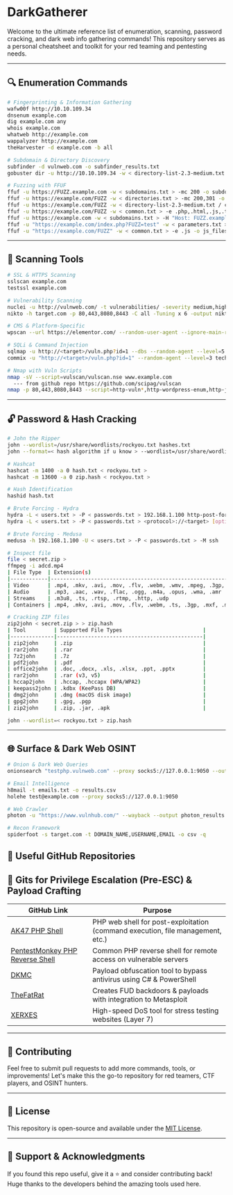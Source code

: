 # DarkGatherer
Welcome to the ultimate reference list of enumeration, scanning, password cracking, and dark web info gathering commands! This repository serves as a personal cheatsheet and toolkit for your red teaming and pentesting needs.

---

## 🔍 Enumeration Commands

```bash
# Fingerprinting & Information Gathering
wafw00f http://10.10.109.34
dnsenum example.com
dig example.com any
whois example.com
whatweb http://example.com
wappalyzer http://example.com
theHarvester -d example.com -b all

# Subdomain & Directory Discovery
subfinder -d vulnweb.com -o subfinder_results.txt
gobuster dir -u http://10.10.109.34 -w < directory-list-2.3-medium.txt >

# Fuzzing with FFUF
ffuf -u https://FUZZ.example.com -w < subdomains.txt > -mc 200 -o subdomains.txt
ffuf -u https://example.com/FUZZ -w < directories.txt > -mc 200,301 -o directories.txt
ffuf -u https://example.com/FUZZ -w < directory-list-2.3-medium.txt / common.txt > -recursion -recursion-depth 3 -o recursive_dirs.txt
ffuf -u https://example.com/FUZZ -w < common.txt > -e .php,.html,.js,.txt -o files.txt
ffuf -u https://example.com -w < subdomains.txt > -H "Host: FUZZ.example.com" -o waf_bypass.txt
ffuf -u "https://example.com/index.php?FUZZ=test" -w < parameters.txt > -mc 200 -o parameters.txt
ffuf -u "https://example.com/FUZZ" -w < common.txt > -e .js -o js_files.txt
```

---

## 🏯️ Scanning Tools

```bash
# SSL & HTTPS Scanning
sslscan example.com
testssl example.com

# Vulnerability Scanning
nuclei -u http://vulnweb.com/ -t vulnerabilities/ -severity medium,high,critical -c 50 -rl 100 -stats -o nuclei-results.txt
nikto -h target.com -p 80,443,8080,8443 -C all -Tuning x 6 -output nikto_scan.txt

# CMS & Platform-Specific
wpscan --url https://elementor.com/ --random-user-agent --ignore-main-redirect --max-threads 50 --force

# SQLi & Command Injection
sqlmap -u http://<target>/vuln.php?id=1 --dbs --random-agent --level=5 --risk=3 --batch
commix -u "http://<target>/vuln.php?id=1" --random-agent --level=3 technique= C, T, E, F --batch --all

# Nmap with Vuln Scripts
nmap -sV --script=vulscan/vulscan.nse www.example.com
  --- from github repo https://github.com/scipag/vulscan
nmap -p 80,443,8080,8443 --script=http-vuln*,http-wordpress-enum,http-joomla-brute,http-sql-injection,http-xssed,http-brute,ssl-enum-ciphers,ssl-cert,ssl-heartbleed,http-title,http-server-header,http-fileupload-exploiter,http-open-redirect,http-waf-detect,http-waf-fingerprint -T4 -A -v target.com

```

---

## 🔓 Password & Hash Cracking

```bash
# John the Ripper
john --wordlist=/usr/share/wordlists/rockyou.txt hashes.txt
john --format=< hash algorithm if u know > --wordlist=/usr/share/wordlists/rockyou.txt ntlm_hashes.txt

# Hashcat
hashcat -m 1400 -a 0 hash.txt < rockyou.txt >
hashcat -m 13600 -a 0 zip.hash < rockyou.txt >

# Hash Identification
hashid hash.txt

# Brute Forcing - Hydra
hydra -L < users.txt > -P < passwords.txt > 192.168.1.100 http-post-form "/login.php:user=^USER^&pass=^PASS^:F=< Invalid login attempt message >"
hydra -L < users.txt > -P < passwords.txt > <protocol>://<target> [options]

# Brute Forcing - Medusa
medusa -h 192.168.1.100 -U < users.txt > -P < passwords.txt > -M ssh

# Inspect file
file < secret.zip >
ffmpeg -i adcd.mp4
| File Type  | Extension(s)                                                                 |
|------------|-------------------------------------------------------------------------------|
| Video      | .mp4, .mkv, .avi, .mov, .flv, .webm, .wmv, .mpeg, .3gp, .ts                   |
| Audio      | .mp3, .aac, .wav, .flac, .ogg, .m4a, .opus, .wma, .amr                        |
| Streams    | .m3u8, .ts, .rtsp, .rtmp, .http, .udp                                        |
| Containers | .mp4, .mkv, .avi, .mov, .flv, .webm, .ts, .3gp, .mxf, .mpg                    |

# Cracking ZIP files
zip2john < secret.zip > > zip.hash
| Tool         | Supported File Types                          |
|--------------|-----------------------------------------------|
| zip2john     | .zip                                          |
| rar2john     | .rar                                          |
| 7z2john      | .7z                                           |
| pdf2john     | .pdf                                          |
| office2john  | .doc, .docx, .xls, .xlsx, .ppt, .pptx         |
| rar2john     | .rar (v3, v5)                                 |
| hccap2john   | .hccap, .hccapx (WPA/WPA2)                    |
| keepass2john | .kdbx (KeePass DB)                            |
| dmg2john     | .dmg (macOS disk image)                       |
| gpg2john     | .gpg, .pgp                                    |
| zip2john     | .zip, .jar, .apk                              |

john --wordlist=< rockyou.txt > zip.hash
```

---

## 🌐 Surface & Dark Web OSINT

```bash
# Onion & Dark Web Queries
onionsearch "testphp.vulnweb.com" --proxy socks5://127.0.0.1:9050 --output onion_results.txt --limit 50

# Email Intelligence
h8mail -t emails.txt -o results.csv
holehe test@example.com --proxy socks5://127.0.0.1:9050

# Web Crawler
photon -u "https://www.vulnhub.com/" --wayback --output photon_results

# Recon Framework
spiderfoot -s target.com -t DOMAIN_NAME,USERNAME,EMAIL -o csv -q
```

## 🔧 Useful GitHub Repositories

## 🚀 Gits for Privilege Escalation (Pre-ESC) & Payload Crafting

| GitHub Link | Purpose |
|-------------|---------|
| [AK47 PHP Shell](https://github.com/backdoorhub/shell-backdoor-list/blob/master/shell/php/ak47shell.php) | PHP web shell for post-exploitation (command execution, file management, etc.) |
| [PentestMonkey PHP Reverse Shell](https://github.com/pentestmonkey/php-reverse-shell/blob/master/php-reverse-shell.php) | Common PHP reverse shell for remote access on vulnerable servers |
| [DKMC](https://github.com/Mr-Un1k0d3r/DKMC) | Payload obfuscation tool to bypass antivirus using C# & PowerShell |
| [TheFatRat](https://github.com/screetsec/TheFatRat) | Creates FUD backdoors & payloads with integration to Metasploit |
| [XERXES](https://github.com/XCHADXFAQ77X/XERXES) | High-speed DoS tool for stress testing websites (Layer 7) |

---

## 📁 Contributing

Feel free to submit pull requests to add more commands, tools, or improvements! Let's make this the go-to repository for red teamers, CTF players, and OSINT hunters.

---

## 📜 License

This repository is open-source and available under the [MIT License](LICENSE).

---

## 🙌 Support & Acknowledgments

If you found this repo useful, give it a ⭐ and consider contributing back! Huge thanks to the developers behind the amazing tools used here.

